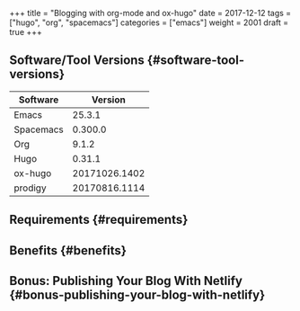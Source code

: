 +++
title = "Blogging with org-mode and ox-hugo"
date = 2017-12-12
tags = ["hugo", "org", "spacemacs"]
categories = ["emacs"]
weight = 2001
draft = true
+++

## Software/Tool Versions {#software-tool-versions}

| Software  | Version       |
|-----------|---------------|
| Emacs     | 25.3.1        |
| Spacemacs | 0.300.0       |
| Org       | 9.1.2         |
| Hugo      | 0.31.1        |
| ox-hugo   | 20171026.1402 |
| prodigy   | 20170816.1114 |


## Requirements {#requirements}


## Benefits {#benefits}


## Bonus: Publishing Your Blog With Netlify {#bonus-publishing-your-blog-with-netlify}
